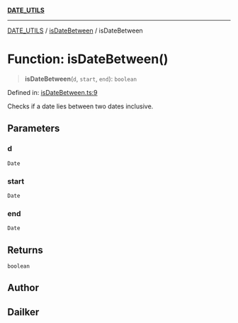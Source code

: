 [**DATE_UTILS**](../../README.md)

***

[DATE_UTILS](../../README.md) / [isDateBetween](../README.md) / isDateBetween

# Function: isDateBetween()

> **isDateBetween**(`d`, `start`, `end`): `boolean`

Defined in: [isDateBetween.ts:9](https://github.com/dailker/everyutil/blob/0ec5ce08552e5059ec58e2975404aeb74a6202b1/src/date/isDateBetween.ts#L9)

Checks if a date lies between two dates inclusive.

## Parameters

### d

`Date`

### start

`Date`

### end

`Date`

## Returns

`boolean`

## Author

## Dailker
